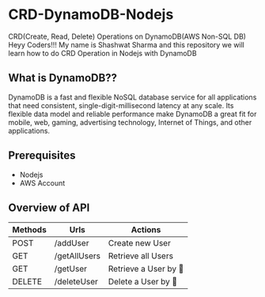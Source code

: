 # CRD-DynamoDB-Nodejs
CRD(Create, Read, Delete) Operations on DynamoDB(AWS Non-SQL DB)<br>
Heyy Coders!!! My name is Shashwat Sharma and this repository we will learn how to do CRD Operation in Nodejs with DynamoDB
## What is DynamoDB??
DynamoDB is a fast and flexible NoSQL database service for all applications that need consistent, single-digit-millisecond latency at any scale. Its flexible data model and reliable performance make DynamoDB a great fit for mobile, web, gaming, advertising technology, Internet of Things, and other applications.
## Prerequisites
* Nodejs 
* AWS Account
## Overview of API
|Methods   	|Urls   	|Actions   	|
|---	|---	|---	|
|POST   	|   /addUser  	| Create new User  	|
| GET  	| 	/getAllUsers  	|  	Retrieve all Users 	|
|   GET	|  /getUser 	| 	Retrieve a User by 📧  	|
|   DELETE	|  	/deleteUser 	|  	Delete a User by 📧 	|
<br>
